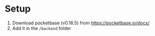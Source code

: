 # Setup

1. Download pocketbase (v0.16.5) from https://pocketbase.io/docs/
2. Add it in the `/backend` folder

